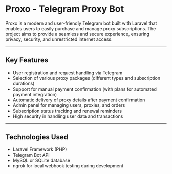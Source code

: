 # Proxo - Telegram Proxy Bot

Proxo is a modern and user-friendly Telegram bot built with Laravel that enables users to easily purchase and manage proxy subscriptions. The project aims to provide a seamless and secure experience, ensuring privacy, security, and unrestricted internet access.

---

## Key Features

- User registration and request handling via Telegram  
- Selection of various proxy packages (different types and subscription durations)  
- Support for manual payment confirmation (with plans for automated payment integration)  
- Automatic delivery of proxy details after payment confirmation  
- Admin panel for managing users, proxies, and orders  
- Subscription status tracking and renewal reminders  
- High security in handling user data and transactions

---

## Technologies Used

- Laravel Framework (PHP)  
- Telegram Bot API  
- MySQL or SQLite database  
- ngrok for local webhook testing during development  
